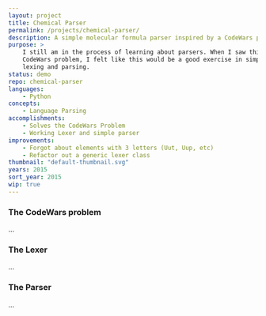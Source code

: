 ```yaml
---
layout: project
title: Chemical Parser
permalink: /projects/chemical-parser/
description: A simple molecular formula parser inspired by a CodeWars problem.
purpose: >
    I still am in the process of learning about parsers. When I saw this
    CodeWars problem, I felt like this would be a good exercise in simple
    lexing and parsing.
status: demo
repo: chemical-parser
languages:
    - Python
concepts:
    - Language Parsing
accomplishments:
    - Solves the CodeWars Problem
    - Working Lexer and simple parser
improvements:
    - Forgot about elements with 3 letters (Uut, Uup, etc)
    - Refactor out a generic lexer class
thumbnail: "default-thumbnail.svg"
years: 2015
sort_year: 2015
wip: true
---
```


### The CodeWars problem

...

### The Lexer

...

### The Parser

...
